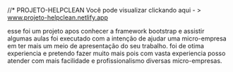 //* PROJETO-HELPCLEAN
Você  pode visualizar clickando aqui - > www.projeto-helpclean.netlify.app



esse foi um projeto apos conhecer a framework bootstrap e assistir algumas aulas 
foi executado com a intenção de ajudar uma micro-empresa em ter mais um meio 
de apresentação do seu trabalho.
foi de otima experiencia e pretendo fazer muito mais pois com vasta experiencia posso 
atender com mais facilidade e profissionalismo diversas micro-empresas.
